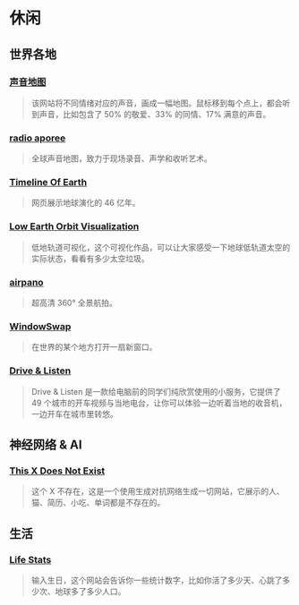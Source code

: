 # 休闲

## 世界各地

### [声音地图](https://s3-us-west-1.amazonaws.com/vocs/map.html#)

> 该网站将不同情绪对应的声音，画成一幅地图。鼠标移到每个点上，都会听到声音，比如包含了 50% 的敬爱、33% 的同情、17% 满意的声音。

### [radio aporee](https://aporee.org/maps/)

> 全球声音地图，致力于现场录音、声学和收听艺术。

### [Timeline Of Earth](https://timelineofearth.com/)

> 网页展示地球演化的 46 亿年。

### [Low Earth Orbit Visualization](https://platform.leolabs.space/visualization)

> 低地轨道可视化，这个可视化作品，可以让大家感受一下地球低轨道太空的实际状态，看看有多少太空垃圾。

### [airpano](https://www.airpano.com/)

> 超高清 360° 全景航拍。

### [WindowSwap](https://www.window-swap.com/)

> 在世界的某个地方打开一扇新窗口。 

### [Drive & Listen](https://driveandlisten.herokuapp.com/)

> Drive & Listen 是一款给电脑前的同学们纯欣赏使用的小服务，它提供了 49 个城市的开车视频与当地电台，让你可以体验一边听着当地的收音机，一边开车在城市里转悠。

## 神经网络 & AI

### [This X Does Not Exist](https://thisxdoesnotexist.com/)

> 这个 X 不存在，这是一个使用生成对抗网络生成一切网站，它展示的人、猫、简历、小吃、单词都是不存在的。

## 生活

### [Life Stats](https://neal.fun/life-stats/)

> 输入生日，这个网站会告诉你一些统计数字，比如你活了多少天、心跳了多少次、地球多了多少人口。
